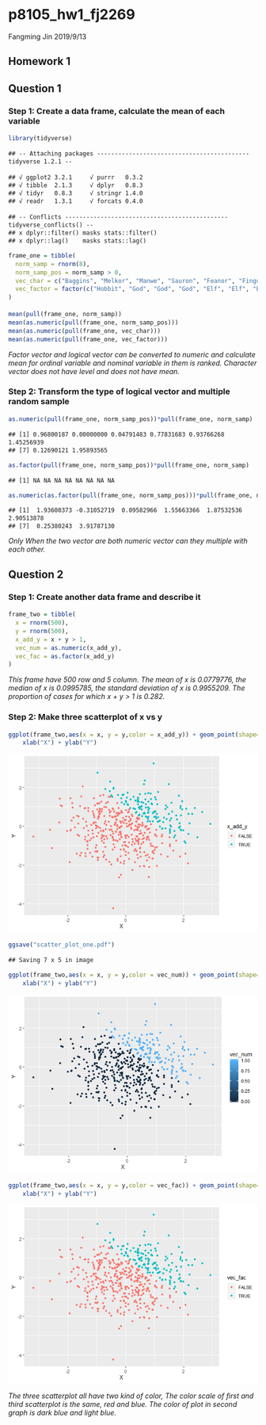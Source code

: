 p8105\_hw1\_fj2269
================
Fangming Jin
2019/9/13

## Homework 1

## Question 1

### Step 1: Create a data frame, calculate the mean of each variable

``` r
library(tidyverse)
```

    ## -- Attaching packages ------------------------------------------- tidyverse 1.2.1 --

    ## √ ggplot2 3.2.1     √ purrr   0.3.2
    ## √ tibble  2.1.3     √ dplyr   0.8.3
    ## √ tidyr   0.8.3     √ stringr 1.4.0
    ## √ readr   1.3.1     √ forcats 0.4.0

    ## -- Conflicts ---------------------------------------------- tidyverse_conflicts() --
    ## x dplyr::filter() masks stats::filter()
    ## x dplyr::lag()    masks stats::lag()

``` r
frame_one = tibble(
  norm_samp = rnorm(8),
  norm_samp_pos = norm_samp > 0,
  vec_char = c("Baggins", "Melkor", "Manwe", "Sauron", "Feanor", "Fingolfin", "Finarfin", "Luthien"),
  vec_factor = factor(c("Hobbit", "God", "God", "God", "Elf", "Elf", "Elf", "Elf"),order=TRUE,levels = c("Hobbit","Elf","God"))
)

mean(pull(frame_one, norm_samp))
mean(as.numeric(pull(frame_one, norm_samp_pos)))
mean(as.numeric(pull(frame_one, vec_char)))
mean(as.numeric(pull(frame_one, vec_factor)))
```

*Factor vector and logical vector can be converted to numeric and
calculate mean for ordinal variable and nominal variable in them is
ranked. Character vector does not have level and does not have
mean.*

### Step 2: Transform the type of logical vector and multiple random sample

``` r
as.numeric(pull(frame_one, norm_samp_pos))*pull(frame_one, norm_samp)
```

    ## [1] 0.96800187 0.00000000 0.04791483 0.77831683 0.93766268 1.45256939
    ## [7] 0.12690121 1.95893565

``` r
as.factor(pull(frame_one, norm_samp_pos))*pull(frame_one, norm_samp)
```

    ## [1] NA NA NA NA NA NA NA NA

``` r
as.numeric(as.factor(pull(frame_one, norm_samp_pos)))*pull(frame_one, norm_samp)
```

    ## [1]  1.93600373 -0.31052719  0.09582966  1.55663366  1.87532536  2.90513878
    ## [7]  0.25380243  3.91787130

*Only When the two vector are both numeric vector can they multiple with
each other.*

## Question 2

### Step 1: Create another data frame and describe it

``` r
frame_two = tibble(
  x = rnorm(500),
  y = rnorm(500),
  x_add_y = x + y > 1,
  vec_num = as.numeric(x_add_y),
  vec_fac = as.factor(x_add_y)
)
```

*This frame have 500 row and 5 column.* *The mean of x is 0.0779776, the
median of x is 0.0995785, the standard deviation of x is 0.9955209.*
*The proportion of cases for which x + y \> 1 is
0.282.*

### Step 2: Make three scatterplot of x vs y

``` r
ggplot(frame_two,aes(x = x, y = y,color = x_add_y)) + geom_point(shape=19) +
    xlab("X") + ylab("Y")
```

![](p8105_hw1_fj2269_files/figure-gfm/Q2S2-1.png)<!-- -->

``` r
ggsave("scatter_plot_one.pdf")
```

    ## Saving 7 x 5 in image

``` r
ggplot(frame_two,aes(x = x, y = y,color = vec_num)) + geom_point(shape=19) +
    xlab("X") + ylab("Y")
```

![](p8105_hw1_fj2269_files/figure-gfm/Q2S2-2.png)<!-- -->

``` r
ggplot(frame_two,aes(x = x, y = y,color = vec_fac)) + geom_point(shape=19) +
    xlab("X") + ylab("Y")
```

![](p8105_hw1_fj2269_files/figure-gfm/Q2S2-3.png)<!-- -->

*The three scatterplot all have two kind of color, The color scale of
first and third scatterplot is the same, red and blue. The color of plot
in second graph is dark blue and light blue.*
